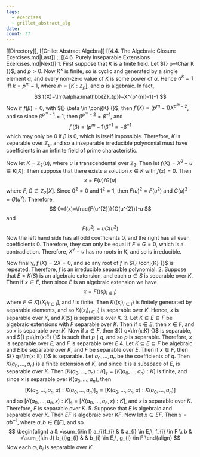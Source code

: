 ```yaml
---
tags:
  - exercises
  - grillet_abstract_alg
date:
count: 37
---
```

[[Directory]], [[Grillet Abstract Algebra]]
[[4.4. The Algebraic Closure Exercises.md|Last]] ;; [[4.6. Purely Inseparable Extensions Exercises.md|Next]]
1. 
First suppose that $K {}$ is a finite field. Let ${} p=\Char K {}$, and ${} p>0 {}$. Now ${} K^{\times }$ is finite, so is cyclic and generated by a single element $\alpha {}$, and every non-zero value of ${} K$ is some power of $\alpha {}$. Hence ${} \alpha^{k}=1 {}$ iff ${} k=p^{m}-1 {}$, where ${} m=[K:\mathbb{Z}_{p}] {}$, and ${} \alpha {}$ is algebraic. In fact, 
$$
f(X)=\Irr(\alpha:\mathbb{Z}_{p})=X^{p^{m}-1}-1
$$
Now if ${} f(\beta)=0 {}$, with ${} \beta \in \conj{K} {}$, then ${} f'(X)=(p^{m}-1)X^{p^{m}-2} {}$, and so since ${} \beta^{p^{m}-1}=1 {}$, then ${} \beta^{p^{m}-2}=\beta ^{-1} {}$, and 
$$
f'(\beta)=(p^{m}-1)\beta ^{-1}=-\beta ^{-1}
$$
which may only be $0$ if $\beta$ is $0 {}$, which is itself impossible. Therefore, $K$ is separable over ${} \mathbb{Z}_{p}$, and so a inseparable irreducible polynomial must have coefficients in an infinite field of prime characteristic.

Now let ${} K=\mathbb{Z}_{2}(u) {}$, where $u$ is transcendental over ${} \mathbb{Z}_{2} {}$. Then let ${} f(X)=X^{2}-u \in K[X] {}$. Then suppose that there exists a solution ${} x \in K {}$ with ${} f(x)=0 {}$. Then
$$
x=F(u) / G(u)
$$
where ${} F,\, G \in \mathbb{Z}_{2}[X] {}$. Since ${} 0^{2}=0 {}$ and ${} 1^{2}=1 {}$, then ${} F(u)^{2}=F(u^{2}) {}$ and ${} G(u)^{2}=G(u^{2}) {}$. Therefore, 
$$
0=f(x)=\frac{F(u^{2})}{G(u^{2})}-u
$$
and
$$
F(u^{2})=uG(u^{2})
$$
Now the left hand side has all odd coefficients $0$, and the right has all even coefficients $0$. Therefore, they can only be equal if ${} F=G=0 {}$, which is a contradiction. Therefore, ${} X^{2}-u {}$ has no roots in $K$, and so is irreducible. 

Now finally, ${} f'(X)=2X=0 {}$, and so any root of $f$ in ${} \conj{K} {}$ is repeated. Therefore, $f$ is an irreducible separable polynomial.
2. 
Suppose that $E=K(S) {}$ is an algebraic extension, and each ${} \alpha \in S {}$ is separable over $K$. Then if ${} x \in E {}$, then since $E {}$ is an algebraic extension we have
$$
x=F((s_{i})_{i \in I})
$$
where ${} F \in K[(X_{i})_{i \in I}] {}$, and $I$ is finite. Then ${} K((s_{i})_{i \in I}) {}$ is finitely generated by separable elements, and so ${} K((s_{i})_{i \in I}) {}$ is separable over ${} K {}$. Hence, ${} x$ is separable over $K$, and $K(S)$ is separable over $K$. 
3. 
Let ${} K \subseteq E \subseteq F {}$ be algebraic extensions with ${} F$ separable over $K$. Then if ${} x \in E {}$, then ${} x \in F {}$, and so $x {}$ is separable over $K$. Now if ${} x \in F {}$, then ${} q=\Irr(x:K) {}$ is separable, and ${} p=\Irr(x:E) {}$ is such that ${} p \mid q {}$, and so $p {}$ is separable. Therefore, ${} x {}$ is separable over ${} E$, and $F$ is separable over $E$
4. 
Let ${} K \subseteq E \subseteq F {}$ be algebraic and $E$ be separable over $K$, and $F$ be separable over $E$. Then if ${} x \in F {}$, then ${} q=\Irr(x: E) {}$ is separable. Let ${} a_{0},\,\dots,\,a_{n} {}$ be the coefficients of $q$. Then ${} K(a_{0},\,\dots,\,a_{n}) {}$ is a finite extension of $K$, and since it is a subspace of $E$, is separable over $K$. Then ${} [K(a_{0},\,\dots,\,a_{n}):K]_{s}=[K(a_{0},\,\dots,\,a_{n}):K] {}$ is finite, and since $x$ is separable over ${} K(a_{0},\,\dots,\,a_{n}) {}$, then 
$$
[K(a_{0},\,\dots,\,a_{n},\, x): K(a_{0},\,\dots,\,a_{n})]_{s}=[K(a_{0},\,\dots,\,a_{n},\, x): K(a_{0},\,\dots,\,a_{n})]
$$
and so ${} [K(a_{0},\,\dots,\,a_{n},\, x):K]_{s}=[K(a_{0},\,\dots,\,a_{n},\, x):K] {}$, and $x$ is separable over $K$. Therefore, $F$ is separable over $K$.
5. 
Suppose that $E$ is algebraic and separable over $K$. Then $EF$ is algebraic over $KF$. Now let ${} x \in EF {}$. Then ${} x=ab^{-1} {}$, where ${} a,\, b \in E[F] {}$, and so
$$
\begin{align}
a & =\sum_{i\in I} a_{i}f_{i} &  & a_{i} \in E,\, f_{i} \in F \\
b & =\sum_{i\in J} b_{i}g_{i} &  & b_{i} \in E,\, g_{i} \in F
\end{align}
$$
Now each ${} a_{i},\, b_{i} {}$ is separable over $K$. 